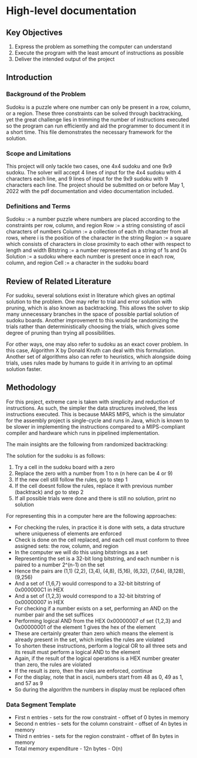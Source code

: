 # High-level documentation

## Key Objectives
1. Express the problem as something the computer can understand
2. Execute the program with the least amount of instructions as possible
3. Deliver the intended output of the project

## Introduction

### Background of the Problem

Sudoku is a puzzle where one number can only be present in a row, column, or a region.
These three constraints can be solved through backtracking, yet the great challenge lies
in trimming the number of instructions executed so the program can run efficiently and aid
the programmer to document it in a short time. This file demonstrates the necessary framework
for the solution.

### Scope and Limitations

This project will only tackle two cases, one 4x4 sudoku and one 9x9 sudoku. The solver will accept
4 lines of input for the 4x4 sudoku with 4 characters each line, and 9 lines of input for the 9x9 sudoku
with 9 characters each line. The project should be submitted on or before May 1, 2022 with the pdf
documentation and video documentation included. 

### Definitions and Terms

Sudoku := a number puzzle where numbers are placed according to the constraints per row, column, and region
Row := a string consisting of ascii characters of numbers
Column := a collection of each ith character from all rows, where i is the position of the character in the string
Region := a square which consists of characters in close proximity to each other with respect to length and width
Bitstring := a number represented as a string of 1s and 0s 
Solution := a sudoku where each number is present once in each row, column, and region
Cell := a character in the sudoku board

## Review of Related Literature

For sudoku, several solutions exist in literature which gives an optimal solution to the problem. One may refer to trial
and error solution with pruning, which is also known as backtracking. This allows the solver to skip many unnecessary branches
in the space of possible partial solution of sudoku boards. Another improvement to this would be randomizing the trials
rather than deterministically choosing the trials, which gives some degree of pruning than trying all possibilities. 

For other ways, one may also refer to sudoku as an exact cover problem. In this case, Algorithm X by Donald Knuth
can deal with this formulation. Another set of algorithms also can refer to heuristics, which alongside doing
trials, uses rules made by humans to guide it in arriving to an optimal solution faster.

## Methodology

For this project, extreme care is taken with simplicity and reduction of instructions. As such, the simpler the data 
structures involved, the less instructions executed. This is because MARS MIPS, which is the simulator for the 
assembly project is single-cycle and runs in Java, which is known to be slower in implementing the instructions
compared to a MIPS-compliant compiler and hardware which runs in pipelined implementation.

The main insights are the following from randomized backtracking:

The solution for the sudoku is as follows:
1. Try a cell in the sudoku board with a zero
2. Replace the zero with a number from 1 to n (n here can be 4 or 9)
3. If the new cell still follow the rules, go to step 1 
4. If the cell doesnt follow the rules, replace it with previous number (backtrack) and go to step 2
5. If all possible trials were done and there is still no solution, print no solution

For representing this in a computer here are the following approaches:
- For checking the rules, in practice it is done with sets, a data structure where uniqueness of elements are enforced
- Check is done on the cell replaced, and each cell must conform to three assigned sets: the row, column, and region
- In the computer we will do this using bitstrings as a set
- Representing the set is a 32-bit long bitstring, and each number n is paired to a number 2^(n-1) on the set
- Hence the pairs are (1,1) (2,2), (3,4), (4,8), (5,16), (6,32), (7,64), (8,128), (9,256)
- And a set of {1,6,7} would correspond to a 32-bit bitstring of 0x000000C1 in HEX
- And a set of {1,2,3} would correspond to a 32-bit bitstring of 0x00000007 in HEX
- For checking if a number exists on a set, performing an AND on the number pair and the set suffices
- Performing logical AND from the HEX 0x00000007 of set {1,2,3} and 0x00000001 of the element 1 gives the hex of the element
- These are certainly greater than zero which means the element is already present in the set, which implies the rules are violated
- To shorten these instructions, perform a logical OR to all three sets and its result must perform a logical AND to the element 
- Again, if the result of the logical operations is a HEX number greater than zero, the rules are violated 
- If the result is zero, then the rules are enforced, continue 
- For the display, note that in ascii, numbers start from 48 as 0, 49 as 1, and 57 as 9
- So during the algorithm the numbers in display must be replaced often 

### Data Segment Template

- First n entries - sets for the row constraint - offset of 0 bytes in memory
- Second n entries - sets for the column constraint - offset of 4n bytes in memory 
- Third n entries - sets for the region constraint - offset of 8n bytes in memory
- Total memory expenditure - 12n bytes - O(n)





 


